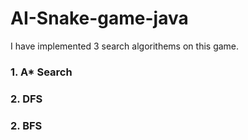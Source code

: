 # AI-Snake-game-java

I have implemented 3 search algorithems on this game.

### 1. A* Search
### 2. DFS
### 2. BFS
